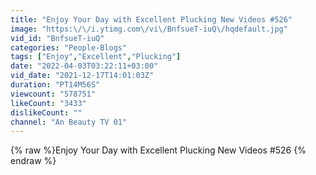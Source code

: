 ```yaml
---
title: "Enjoy Your Day with Excellent Plucking New Videos #526"
image: "https:\/\/i.ytimg.com\/vi\/BnfsueT-iuQ\/hqdefault.jpg"
vid_id: "BnfsueT-iuQ"
categories: "People-Blogs"
tags: ["Enjoy","Excellent","Plucking"]
date: "2022-04-03T03:22:11+03:00"
vid_date: "2021-12-17T14:01:03Z"
duration: "PT14M56S"
viewcount: "578751"
likeCount: "3433"
dislikeCount: ""
channel: "An Beauty TV 01"
---
```

{% raw %}Enjoy Your Day with Excellent Plucking New Videos #526 {% endraw %}

